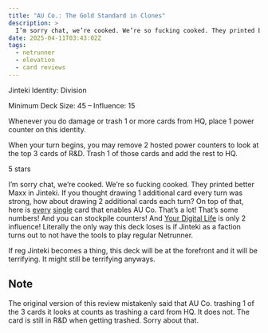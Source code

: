 ```yaml
---
title: "AU Co.: The Gold Standard in Clones"
description: >
  I’m sorry chat, we’re cooked. We’re so fucking cooked. They printed better Maxx in Jinteki. They get to draw 3 cards every turn and their ID literally enables itself. On top of that, here is every single card that enables AU Co. That’s a lot! That’s some numbers! You only need to proc one of these a turn! And you can stockpile counters! And Your Digital Life is only 2 influence! Literally the only way this deck loses is if Jinteki as a faction turns out to not have the tools to play regular Netrunner.
date: 2025-04-11T03:43:02Z
tags:
  - netrunner
  - elevation
  - card reviews
---
```


<card-frame name="au-co" side="corp" stars="5" src="https://cdn.ewie.online/nsg-au-co.jpeg">

<div class="visually-hidden" id="card-name-au-co">

Jinteki Identity: Division

Minimum Deck Size: 45 – Influence: 15

Whenever you do damage or trash 1 or more cards from HQ, place 1 power counter on this identity.

When your turn begins, you may remove 2 hosted power counters to look at the top 3 cards of R&D. Trash 1 of those cards and add the rest to HQ.

5 stars

</div>

</card-frame>

<script type="module" src="/assets/js/components/card-frame.js"></script>

I’m sorry chat, we’re cooked. We’re so fucking cooked. They printed better Maxx in Jinteki. If you thought drawing 1 additional card every turn was strong, how about drawing 2 additional cards each turn? On top of that, here is [every](https://netrunnerdb.com/find/?q=x%3Atrash+x%3A%22from+hq%22+f%3Ajinteki+b%3Astandard-ban-list-24-12+e%3Asg%7Cdf%7Cur%7Cms%7Cph%7Ctai%7Crwr%7Celev&sort=release-date&view=images&_locale=en) [single](https://netrunnerdb.com/find/?q=x%3A%22net+damage%22+f%3Ajinteki+b%3Astandard-ban-list-24-12+e%3Asg%7Cdf%7Cur%7Cms%7Cph%7Ctai%7Crwr%7Celev&sort=release-date&view=images&_locale=en) card that enables AU Co. That’s a lot! That’s some numbers! And you can stockpile counters! And [Your Digital Life](https://netrunnerdb.com/find/?q=ydl) is only 2 influence! Literally the only way this deck loses is if Jinteki as a faction turns out to not have the tools to play regular Netrunner.

If reg Jinteki becomes a thing, this deck will be at the forefront and it will be terrifying. It might still be terrifying anyways.

## Note

The original version of this review mistakenly said that AU Co. trashing 1 of the 3 cards it looks at counts as trashing a card from HQ. It does not. The card is still in R&D when getting trashed. Sorry about that.